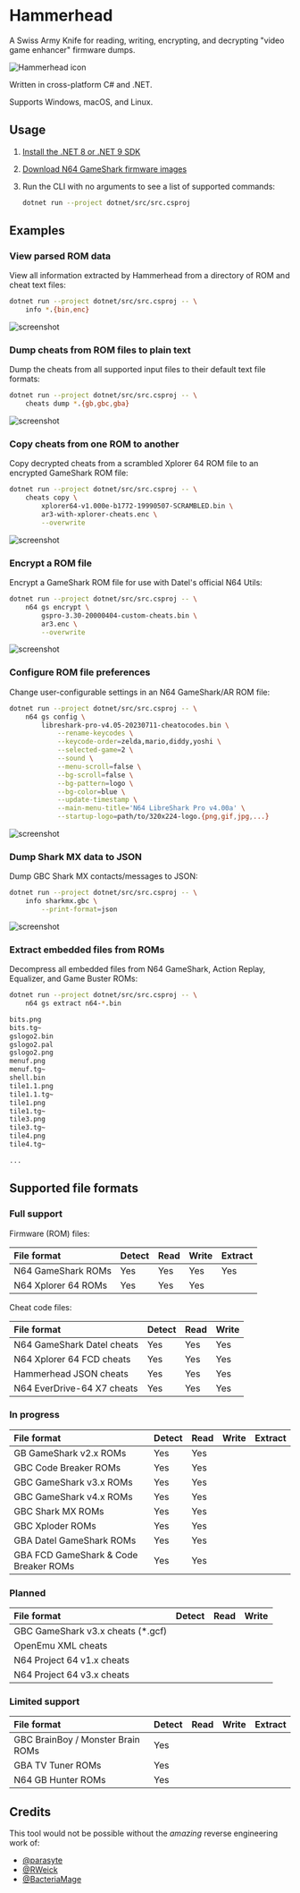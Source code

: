 # Hammerhead

A Swiss Army Knife for reading, writing, encrypting, and decrypting "video game enhancer" firmware dumps.

![Hammerhead icon](/assets/images/hammerhead-icon-256.png)

Written in cross-platform C# and .NET.

Supports Windows, macOS, and Linux.

## Usage

1. [Install the .NET 8 or .NET 9 SDK](https://learn.microsoft.com/en-us/dotnet/core/install/)

2. [Download N64 GameShark firmware images](https://github.com/LibreShark/sharkdumps)

3. Run the CLI with no arguments to see a list of supported commands:

    ```bash
    dotnet run --project dotnet/src/src.csproj
    ```

## Examples

### View parsed ROM data

View all information extracted by Hammerhead from a directory of ROM and cheat text files:

```bash
dotnet run --project dotnet/src/src.csproj -- \
    info *.{bin,enc}
```

![screenshot](/assets/screenshots/hammerhead-screenshot-20230705-info-n64-gs.png)

### Dump cheats from ROM files to plain text

Dump the cheats from all supported input files to their default text file formats:

```bash
dotnet run --project dotnet/src/src.csproj -- \
    cheats dump *.{gb,gbc,gba}
```

![screenshot](/assets/screenshots/hammerhead-screenshot-20230705-cheats-dump-gbc.png)

### Copy cheats from one ROM to another

Copy decrypted cheats from a scrambled Xplorer 64 ROM file to an encrypted GameShark ROM file:

```bash
dotnet run --project dotnet/src/src.csproj -- \
    cheats copy \
        xplorer64-v1.000e-b1772-19990507-SCRAMBLED.bin \
        ar3-with-xplorer-cheats.enc \
        --overwrite
```

![screenshot](/assets/screenshots/hammerhead-screenshot-20230705-cheats-copy-xp-to-gs.png)

### Encrypt a ROM file

Encrypt a GameShark ROM file for use with Datel's official N64 Utils:

```bash
dotnet run --project dotnet/src/src.csproj -- \
    n64 gs encrypt \
        gspro-3.30-20000404-custom-cheats.bin \
        ar3.enc \
        --overwrite
```

![screenshot](/assets/screenshots/hammerhead-screenshot-20230705-rom-encrypt-n64-gs.png)

### Configure ROM file preferences

Change user-configurable settings in an N64 GameShark/AR ROM file:

```bash
dotnet run --project dotnet/src/src.csproj -- \
    n64 gs config \
        libreshark-pro-v4.05-20230711-cheatocodes.bin \
            --rename-keycodes \
            --keycode-order=zelda,mario,diddy,yoshi \
            --selected-game=2 \
            --sound \
            --menu-scroll=false \
            --bg-scroll=false \
            --bg-pattern=logo \
            --bg-color=blue \
            --update-timestamp \
            --main-menu-title='N64 LibreShark Pro v4.00a' \
            --startup-logo=path/to/320x224-logo.{png,gif,jpg,...}
```

![screenshot](/assets/screenshots/hammerhead-screenshot-20230712-info-n64-ls.png)

### Dump Shark MX data to JSON

Dump GBC Shark MX contacts/messages to JSON:

```bash
dotnet run --project dotnet/src/src.csproj -- \
    info sharkmx.gbc \
        --print-format=json
```

![screenshot](/assets/screenshots/hammerhead-screenshot-20230705-info-gbc-smx.png)

### Extract embedded files from ROMs

Decompress all embedded files from N64 GameShark, Action Replay, Equalizer, and Game Buster ROMs:

```bash
dotnet run --project dotnet/src/src.csproj -- \
    n64 gs extract n64-*.bin

bits.png
bits.tg~
gslogo2.bin
gslogo2.pal
gslogo2.png
menuf.png
menuf.tg~
shell.bin
tile1.1.png
tile1.1.tg~
tile1.png
tile1.tg~
tile3.png
tile3.tg~
tile4.png
tile4.tg~

...
```

## Supported file formats

### Full support

Firmware (ROM) files:

| File format         | Detect | Read | Write | Extract |
|:------------------- |:------ |:---- |:----- |:------- |
| N64 GameShark ROMs  | Yes    | Yes  | Yes   | Yes     |
| N64 Xplorer 64 ROMs | Yes    | Yes  | Yes   |         |

Cheat code files:

| File format                | Detect | Read | Write |
|:-------------------------- |:------ |:---- |:----- |
| N64 GameShark Datel cheats | Yes    | Yes  | Yes   |
| N64 Xplorer 64 FCD cheats  | Yes    | Yes  | Yes   |
| Hammerhead JSON cheats     | Yes    | Yes  | Yes   |
| N64 EverDrive-64 X7 cheats | Yes    | Yes  | Yes   |

### In progress

| File format                           | Detect | Read | Write | Extract |
|:------------------------------------- |:------ |:---- |:----- |:------- |
| GB GameShark v2.x ROMs                | Yes    | Yes  |       |         |
| GBC Code Breaker ROMs                 | Yes    | Yes  |       |         |
| GBC GameShark v3.x ROMs               | Yes    | Yes  |       |         |
| GBC GameShark v4.x ROMs               | Yes    | Yes  |       |         |
| GBC Shark MX ROMs                     | Yes    | Yes  |       |         |
| GBC Xploder ROMs                      | Yes    | Yes  |       |         |
| GBA Datel GameShark ROMs              | Yes    | Yes  |       |         |
| GBA FCD GameShark & Code Breaker ROMs | Yes    | Yes  |       |         |

### Planned

| File format                        | Detect | Read | Write |
|:---------------------------------- |:------ |:---- |:----- |
| GBC GameShark v3.x cheats (\*.gcf) |        |      |       |
| OpenEmu XML cheats                 |        |      |       |
| N64 Project 64 v1.x cheats         |        |      |       |
| N64 Project 64 v3.x cheats         |        |      |       |

### Limited support

| File format                       | Detect | Read | Write | Extract |
|:--------------------------------- |:------ |:---- |:----- |:------- |
| GBC BrainBoy / Monster Brain ROMs | Yes    |      |       |         |
| GBA TV Tuner ROMs                 | Yes    |      |       |         |
| N64 GB Hunter ROMs                | Yes    |      |       |         |

## Credits

This tool would not be possible without the _amazing_ reverse engineering work of:

- [@parasyte](https://github.com/parasyte)
- [@RWeick](https://github.com/RWeick/REF1329-N64-Gameshark-Clone)
- [@BacteriaMage](https://github.com/BacteriaMage/n64-gameshark-data-model)
